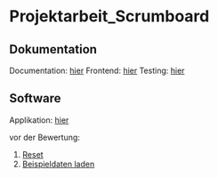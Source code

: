 # Projektarbeit_Scrumboard

## Dokumentation 
Documentation: [hier](https://github.com/eigenmannmartin/Projektarbeit_Scrumboard/blob/master/Dokumentation.pdf)
Frontend: [hier](https://github.com/eigenmannmartin/Projektarbeit_Scrumboard/tree/master/public)
Testing: [hier](https://github.com/eigenmannmartin/Projektarbeit_Scrumboard/tree/master/public/specs)

## Software
Applikation: [hier](https://prokektarbeitscrumboard.herokuapp.com/)

vor der Bewertung:

1. [Reset](https://prokektarbeitscrumboard.herokuapp.com/api/reset) 
2. [Beispieldaten laden](https://prokektarbeitscrumboard.herokuapp.com/api/setup)

